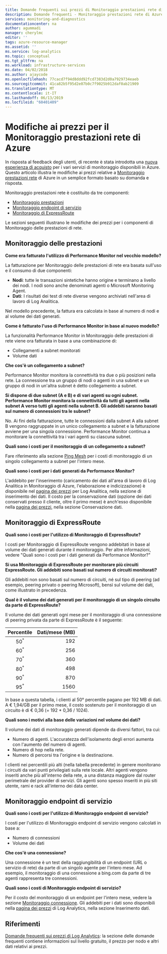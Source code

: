 ```yaml
---
title: Domande frequenti sui prezzi di Monitoraggio prestazioni rete di Azure | Microsoft Docs
description: Domande frequenti - Monitoraggio prestazioni rete di Azure
services: monitoring-and-diagnostics
documentationcenter: na
author: agummadi
manager: cherylmc
editor: ''
tags: azure-resource-manager
ms.assetid: ''
ms.service: log-analytics
ms.topic: conceptual
ms.tgt_pltfrm: na
ms.workload: infrastructure-services
ms.date: 04/02/2018
ms.author: ajaycode
ms.openlocfilehash: 77cacd7f94d8ddd92fcd7383d2d0a7929734eaeb
ms.sourcegitcommit: 41ca82b5f95d2e07b0c7f9025b912daf0ab21909
ms.translationtype: MT
ms.contentlocale: it-IT
ms.lasthandoff: 06/13/2019
ms.locfileid: "60401409"
---
```

# <a name="pricing-changes-for-azure-network-performance-monitor"></a>Modifiche ai prezzi per il Monitoraggio prestazioni rete di Azure

In risposta al feedback degli utenti, di recente è stata introdotta una [nuova esperienza di acquisto](https://azure.microsoft.com/blog/introducing-a-new-way-to-purchase-azure-monitoring-services/) per i vari servizi di monitoraggio disponibili in Azure. Questo articolo illustra le modifiche ai prezzi relative a [Monitoraggio prestazioni rete](https://docs.microsoft.com/azure/networking/network-monitoring-overview) di Azure in un semplice formato basato su domanda e risposta.

Monitoraggio prestazioni rete è costituito da tre componenti:
* [Monitoraggio prestazioni](https://docs.microsoft.com/azure/networking/network-monitoring-overview#performance-monitor)
* [Monitoraggio endpoint di servizio](https://docs.microsoft.com/azure/networking/network-monitoring-overview)
* [Monitoraggio di ExpressRoute](https://docs.microsoft.com/azure/networking/network-monitoring-overview#expressroute-monitor)

Le sezioni seguenti illustrano le modifiche dei prezzi per i componenti di Monitoraggio delle prestazioni di rete.

## <a name="performance-monitor"></a>Monitoraggio delle prestazioni

**Come era fatturato l'utilizzo di Performance Monitor nel vecchio modello?**

La fatturazione per Monitoraggio delle prestazioni di rete era basata sull'uso e il consumo di due componenti:
* **Nodi**: tutte le transazioni sintetiche hanno origine e terminano a livello dei nodi. I nodi sono anche denominati agenti o Microsoft Monitoring Agent.
* **Dati**: I risultati dei test di rete diverse vengono archiviati nell'area di lavoro di Log Analitica.

Nel modello precedente, la fattura era calcolata in base al numero di nodi e al volume dei dati generati. 

**Come è fatturato l'uso di Performance Monitor in base al nuovo modello?**

La funzionalità Performance Monitor in Monitoraggio delle prestazioni di rete viene ora fatturata in base a una combinazione di: 

* Collegamenti a subnet monitorati
* Volume dati

**Che cos'è un collegamento a subnet?**

Performance Monitor monitora la connettività tra due o più posizioni nella rete. La connessione tra un gruppo di nodi o agenti in una subnet e un gruppo di nodi in un'altra subnet è detto collegamento a subnet.

**Si dispone di due subnet (A e B) e di vari agenti su ogni subnet. Performance Monitor monitora la connettività da tutti gli agenti nella subnet A verso tutti gli agenti nella subnet B. Gli addebiti saranno basati sul numero di connessioni tra le subnet?**

No. Ai fini della fatturazione, tutte le connessioni dalla subnet A alla subnet B vengono raggruppate in un unico collegamento a subnet e la fatturazione avviene per una singola connessione. Performance Monitor continua a monitorare la connettività tra i vari agenti su ciascuna subnet.

**Quali sono i costi per il monitoraggio di un collegamento a subnet?**

Fare riferimento alla sezione [Ping Mesh](https://azure.microsoft.com/pricing/details/network-watcher/) per i costi di monitoraggio di un singolo collegamento a subnet per l'intero mese.

**Quali sono i costi per i dati generati da Performance Monitor?**

L'addebito per l'inserimento (caricamento dei dati all'area di lavoro di Log Analitica in Monitoraggio di Azure, l'elaborazione e indicizzazione) è disponibile nel [pagina dei prezzi](https://azure.microsoft.com/pricing/details/log-analytics/) per Log Analitica, nella sezione di inserimento dei dati. Il costo per la conservazione dati (opzione dei dati conservati presso il cliente, oltre il primo mese) è anch'esso disponibile nella [pagina dei prezzi](https://azure.microsoft.com/pricing/details/log-analytics/), nella sezione Conservazione dati.


## <a name="expressroute-monitor"></a>Monitoraggio di ExpressRoute

**Quali sono i costi per l'utilizzo di Monitoraggio di ExpressRoute?**

I costi per Monitoraggio di ExpressRoute vengono addebitati in base al volume dei dati generati durante il monitoraggio. Per altre informazioni, vedere "Quali sono i costi per i dati generati da Performance Monitor?"

**Si usa Monitoraggio di ExpressRoute per monitorare più circuiti ExpressRoute. Gli addebiti sono basati sul numero di circuiti monitorati?**

Gli addebiti non sono basati sul numero di circuiti, né sul tipo di peering (ad esempio, peering privato o peering Microsoft), bensì sul volume dei dati, come illustrato in precedenza.

**Qual è il volume dei dati generati per il monitoraggio di un singolo circuito da parte di ExpressRoute?**

Il volume dei dati generati ogni mese per il monitoraggio di una connessione di peering privata da parte di ExpressRoute è il seguente:

|Percentile      |Dati/mese (MB)|
| :---:          |           ---:|
|50<sup>°</sup> |            192|
|60<sup>°</sup> |            256|
|70<sup>°</sup> |            360|
|80<sup>°</sup> |            498|
|90<sup>°</sup> |            870|
|95<sup>°</sup> |           1560|


In base a questa tabella, i clienti al 50° percentile pagano per 192 MB di dati. A € 1,94/GB per il primo mese, il costo sostenuto per il monitoraggio di un circuito è di € 0,36 (= 192 * 0,36 / 1024).

**Quali sono i motivi alla base delle variazioni nel volume dei dati?**

Il volume dei dati di monitoraggio generati dipende da diversi fattori, tra cui:
* Numero di agenti. L'accuratezza dell'isolamento degli errori aumenta con l'aumento del numero di agenti.
* Numero di hop nella rete.
* Numero di percorsi tra l'origine e la destinazione.

I clienti nei percentili più alti (nella tabella precedente) in genere monitorano i circuiti da vari punti privilegiati sulla rete locale. Altri agenti vengono inseriti anche più all'interno della rete, a una distanza maggiore dal router perimetrale del provider di servizi. Gli agenti sono spesso inseriti in più siti utente, rami e rack all'interno dei data center.

## <a name="service-endpoint-monitor"></a>Monitoraggio endpoint di servizio

**Quali sono i costi per l'utilizzo di Monitoraggio endpoint di servizio?**

I costi per l'utilizzo di Monitoraggio endpoint di servizio vengono calcolati in base a:
* Numero di connessioni
* Volume dei dati

**Che cos'è una connessione?**

Una connessione è un test della raggiungibilità di un endpoint (URL o servizio di rete) da parte di un singolo agente per l'intero mese. Ad esempio, il monitoraggio di una connessione a bing.com da parte di tre agenti rappresenta tre connessioni.

**Quali sono i costi di Monitoraggio endpoint di servizio?**

Per il costo del monitoraggio di un endpoint per l'intero mese, vedere la sezione [Monitoraggio connessione](https://azure.microsoft.com/pricing/details/network-watcher/). Gli addebiti per i dati sono disponibili nella [pagina dei prezzi](https://azure.microsoft.com/pricing/details/log-analytics/) di Log Analytics, nella sezione Inserimento dati.

## <a name="references"></a>Riferimenti

[Domande frequenti sui prezzi di Log Analytics](https://azure.microsoft.com/pricing/details/log-analytics/): la sezione delle domande frequenti contiene informazioni sul livello gratuito, il prezzo per nodo e altri dati relativi ai prezzi.


